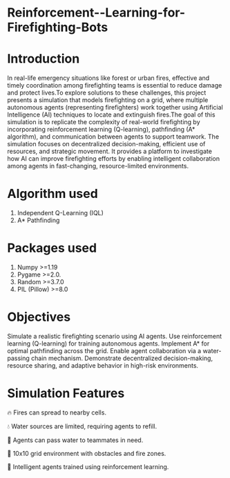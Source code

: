 # Reinforcement--Learning-for-Firefighting-Bots
# Introduction

In real-life emergency situations like forest or urban fires, effective and timely coordination among firefighting teams is essential to reduce damage and protect lives.To explore solutions to these challenges, this project presents a simulation that models firefighting on a grid, where multiple autonomous agents (representing firefighters) work together using Artificial Intelligence (AI) techniques to locate and extinguish fires.The goal of this simulation is to replicate the complexity of real-world firefighting by incorporating reinforcement learning (Q-learning), pathfinding (A* algorithm), and communication between agents to support teamwork. The simulation focuses on decentralized decision-making, efficient use of resources, and strategic movement. It provides a platform to investigate how AI can improve firefighting efforts by enabling intelligent collaboration among agents in fast-changing, resource-limited environments.

# Algorithm used
1.	Independent Q-Learning (IQL)
2.	A* Pathfinding

# Packages used
1.	Numpy         >=1.19 
2.	Pygame        >=2.0.
3.	Random       >=3.7.0
4.	PIL (Pillow) >=8.0

# Objectives
Simulate a realistic firefighting scenario using AI agents.
Use reinforcement learning (Q-learning) for training autonomous agents.
Implement A* for optimal pathfinding across the grid.
Enable agent collaboration via a water-passing chain mechanism.
Demonstrate decentralized decision-making, resource sharing, and adaptive behavior in high-risk environments.

# Simulation Features
🔥 Fires can spread to nearby cells.

💧 Water sources are limited, requiring agents to refill.

🤝 Agents can pass water to teammates in need.

📍 10x10 grid environment with obstacles and fire zones.

🧠 Intelligent agents trained using reinforcement learning.




